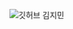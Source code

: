 ![깃허브 김지민](https://user-images.githubusercontent.com/61109660/160546869-3268fb26-64be-481b-83c1-b43aab0ed0c4.png)
